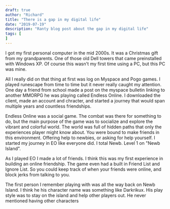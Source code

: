 ```yaml
---
draft: true
author: "Richard"
title: "There is a gap in my digital life"
date: "2019-07-19"
description: "Ranty blog post about the gap in my digital life"
tags: [
]
---
```


I got my first personal computer in the mid 2000s. It was a Christmas gift from my grandparents. One of those old Dell towers that came preinstalled with Windows XP. Of course this wasn't my first time using a PC, but this PC was mine.

All I really did on that thing at first was log on Myspace and Pogo games. I played runescape from time to time but it never really caught my attention. One day a friend from school
made a post on the myspace bulletin linking to another MMORPG he was playing called Endless Online. I downloaded the client, made an account and chracter, and started a journey that
would span multiple years and countless friendships.

Endless Online was a social game. The combat was there for something to do, but the main purpose of the game was to socialize and explore the vibrant and colorful world.
The world was full of hidden paths that only the experiences player might know about. You were bound to make friends in this environment. Offering help to newbies, or asking for
help yourself. I started my journey in EO like everyone did. I total Newb. Level 1 on "Newb Island". 

As I played EO I made a lot of friends. I think this was my first experience in building an online friendship. The game even had a built in Friend List and Ignore List. So you
could keep track of when your friends were online, and block jerks from talking to you.

The first person I remember playing with was all the way back on Newb Island. I think he his character name was something like Darkrikux.
His play style was to stay on the island and help other players out. He never mentioned having other characters
